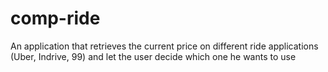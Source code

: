 # comp-ride
An application that retrieves the current price on different ride applications (Uber, Indrive, 99) and let the user decide which one he wants to use

